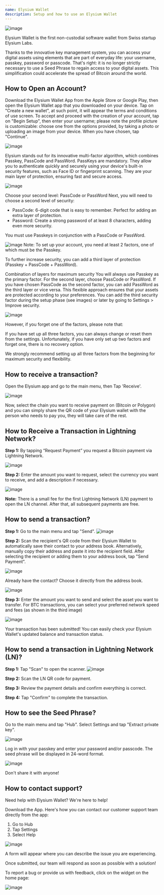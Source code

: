 ```yaml
---
name: Elysium Wallet
description: Setup and how to use an Elysium Wallet
---
```


![image](assets/cover.webp)

Elysium Wallet is the first non-custodial software wallet from Swiss startup Elysium Labs.

Thanks to the innovative key management system, you can access your digital assets using elements that are part of everyday life: your username, passkey, password or passcode.
That's right: it is no longer strictly necessary to use a Seed Phrase to regain access to your digital assets.
This simplification could accelerate the spread of Bitcoin around the world.

## How to Open an Account?

Download the Elysium Wallet App from the Apple Store or Google Play, then open the Elysium Wallet app that you downloaded on your device. Tap on "Create a new wallet", at such point, it will appear the terms and conditions of use screen.
To accept and proceed with the creation of your account, tap on "Begin Setup", then enter your username; please note the profile picture is customizable: choose one from the options provided, by taking a photo or uploading an image from your device.
When you have chosen, tap "Continue".

![image](assets/open.webp)

Elysium stands out for its innovative multi-factor algorithm, which combines Passkey, PassCode and PassWord.
PassKeys are mandatory.
They allow you to authenticate quickly and securely using your device's built-in security features, such as Face ID or fingerprint scanning.
They are your main layer of protection, ensuring fast and secure access.

![image](assets/passkey.webp)

Choose your second level: PassCode or PassWord
Next, you will need to choose a second level of security:

- PassCode: 6-digit code that is easy to remember. Perfect for adding an extra layer of protection.
- Password: Create a strong password of at least 8 characters, adding even more security.

You must use Passkeys in conjunction with a PassCode or PassWord.

![image](assets/secondfactor.webp)
Note: To set up your account, you need at least 2 factors, one of which must be the Passkey.

To further increase security, you can add a third layer of protection (Passkey + PassCode + PassWord).

Combination of layers for maximum security
You will always use Passkey as the primary factor. For the second layer, choose PassCode or PassWord.
If you have chosen PassCode as the second factor, you can add PassWord as the third layer or vice versa. This flexible approach ensures that your assets are protected according to your preferences.
You can add the third security factor during the setup phase (see images) or later by going to Settings > Improve security.

![image](assets/thirdfactor.webp)

However, if you forget one of the factors, please note that:

If you have set up all three factors, you can always change or reset them from the settings.
Unfortunately, if you have only set up two factors and forget one, there is no recovery option.

We strongly recommend setting up all three factors from the beginning for maximum security and flexibility.

## How to receive a transaction?

Open the Elysium app and go to the main menu, then Tap 'Receive'.

![image](assets/receive1.webp)

Now, select the chain you want to receive payment on (Bitcoin or Polygon) and you can simply share the QR code of your Elysium wallet with the person who needs to pay you, they will take care of the rest.

## How to Receive a Transaction in Lightning Network?

**Step 1:** By tapping “Request Payment” you request a Bitcoin payment via Lightning Network.

![image](asset/requestpayment1.webp)

**Step 2:** Enter the amount you want to request, select the currency you want to receive, and add a description if necessary.

![image](asset/requestpayment2.webp)

**Note:** There is a small fee for the first Lightning Network (LN) payment to open the LN channel. After that, all subsequent payments are free.

## How to send a transaction?

**Step 1:** Go to the main menu and tap "Send".
![image](assets/send1.webp)

**Step 2:** Scan the recipient's QR code from their Elysium Wallet to automatically save their contact to your address book.
Alternatively, manually copy their address and paste it into the recipient field.
After selecting the recipient or adding them to your address book, tap "Send Payment".

![image](assets/payment1.webp)

Already have the contact? Choose it directly from the address book.

![image](assets/addressbook1.webp)

**Step 3:** Enter the amount you want to send and select the asset you want to transfer.
For BTC transactions, you can select your preferred network speed and fees (as shown in the third image)

![image](assets/payment2.webp)

Your transaction has been submitted! You can easily check your Elysium Wallet's updated balance and transaction status.

## How to send a transaction in Lightning Network (LN)?

**Step 1:** Tap "Scan" to open the scanner.
![image](assets/paymentLN1.webp)

**Step 2:** Scan the LN QR code for payment.

**Step 3:** Review the payment details and confirm everything is correct.

**Step 4:** Tap "Confirm" to complete the transaction.

## How to see the Seed Phrase?

Go to the main menu and tap "Hub". Select Settings and tap "Extract private key".

![image](assets/extract1.webp)

Log in with your passkey and enter your password and/or passcode.
The seed phrase will be displayed in 24-word format.

![image](assets/seed1.webp)

Don't share it with anyone!

## How to contact support?

Need help with Elysium Wallet? We're here to help!

Download the App.
Here's how you can contact our customer support team directly from the app:

1. Go to Hub
2. Tap Settings
3. Select Help

![image](assets/help1.webp)

A form will appear where you can describe the issue you are experiencing.

Once submitted, our team will respond as soon as possible with a solution!

To report a bug or provide us with feedback, click on the widget on the home page:

![image](assets/help2.webp)
